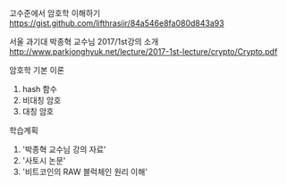 ﻿고수준에서 암호학 이해하기
https://gist.github.com/lifthrasiir/84a546e8fa080d843a93

서울 과기대 박종혁 교수님 2017/1st강의 소개
http://www.parkjonghyuk.net/lecture/2017-1st-lecture/crypto/Crypto.pdf

암호학 기본 이론
1) hash 함수
2) 비대칭 암호
3) 대칭 암호

학습계획
1) '박종혁 교수님 강의 자료'
2) '사토시 논문'
3) '비트코인의 RAW 블럭체인 원리 이해'
